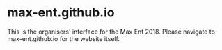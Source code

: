 max-ent.github.io
=====================
This is the organisers' interface for the Max Ent 2018.
Please navigate to max-ent.github.io for the website itself.
